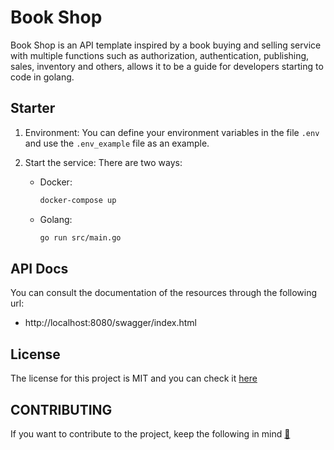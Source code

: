# Book Shop

Book Shop is an API template inspired by a book buying and selling service with multiple functions such as authorization, authentication, publishing, sales, inventory and others, allows it to be a guide for developers starting to code in golang.

## Starter

1. Environment: You can define your environment variables in the file `.env` and use the `.env_example` file as an example.

2. Start the service: There are two ways:
    - Docker:

        ```bash
        docker-compose up
        ```
    - Golang:

        ```bash
        go run src/main.go
        ```

## API Docs

You can consult the documentation of the resources through the following url:

* http://localhost:8080/swagger/index.html


## License

The license for this project is MIT and you can check it [here](LICENSE)

## CONTRIBUTING

If you want to contribute to the project, keep the following in mind [📖](LICENSE)
